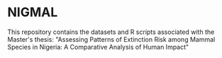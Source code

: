 # NIGMAL
This repository contains the datasets and R scripts associated with the Master's thesis: "Assessing Patterns of Extinction Risk among Mammal Species in Nigeria: A Comparative Analysis of Human Impact"
